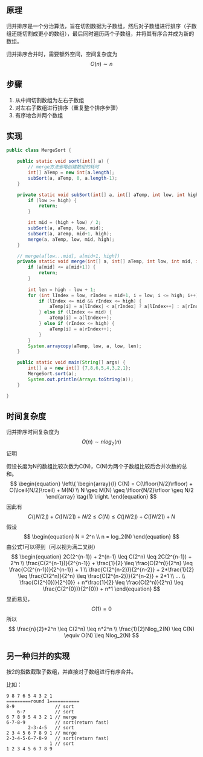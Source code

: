 ## 原理

归并排序是一个分治算法，旨在切割数据为子数组，然后对子数组进行排序（子数组还能切割成更小的数组），最后同时遍历两个子数组，并将其有序合并成为新的数组。

归并排序合并时，需要额外空间，空间复杂度为
$$
O(n) \sim n
$$

## 步骤

1. 从中间切割数组为左右子数组
2. 对左右子数组进行排序（重复整个排序步骤）
3. 有序地合并两个数组

## 实现

```java
public class MergeSort {

    public static void sort(int[] a) {
        // merge方法省略创建数组的耗时
        int[] aTemp = new int[a.length];
        subSort(a, aTemp, 0, a.length-1);
    }

    private static void subSort(int[] a, int[] aTemp, int low, int high) {
        if (low >= high) {
            return;
        }

        int mid = (high + low) / 2;
        subSort(a, aTemp, low, mid);
        subSort(a, aTemp, mid+1, high);
        merge(a, aTemp, low, mid, high);
    }

    // merge(a[low...mid], a[mid+1, high])
    private static void merge(int[] a, int[] aTemp, int low, int mid, int high) {
        if (a[mid] <= a[mid+1]) {
            return;
        }
        
        int len = high - low + 1;
        for (int lIndex = low, rIndex = mid+1, i = low; i <= high; i++) {
            if (lIndex <= mid && rIndex <= high) {
                aTemp[i] = a[lIndex] < a[rIndex] ? a[lIndex++] : a[rIndex++];
            } else if (lIndex <= mid) {
                aTemp[i] = a[lIndex++];
            } else if (rIndex <= high) {
                aTemp[i] = a[rIndex++];
            }
        }
        System.arraycopy(aTemp, low, a, low, len);
    }

    public static void main(String[] args) {
        int[] a = new int[] {7,8,6,5,4,3,2,1};
        MergeSort.sort(a);
        System.out.println(Arrays.toString(a));
    }

}
```

## 时间复杂度

归并排序时间复杂度为
$$
O(n) \sim nlog_2(n)
$$
证明

​	假设长度为N的数组比较次数为C(N)，C(N)为两个子数组比较后合并次数的总和。
$$
\begin{equation}
\left\{
\begin{array}{l}
	C(N) = C(\lfloor{N/2}\rfloor) + C(\lceil{N/2}\rceil) + M(N) \\
	N \geq M(N) \geq \lfloor{N/2}\rfloor \geq N/2
\end{array}
\tag{1}
\right.
\end{equation}
$$
因此有
$$
\begin{equation}
C(\lfloor{N/2}\rfloor) + C(\lceil{N/2}\rceil) + N/2 \leq C(N) \leq C(\lfloor{N/2}\rfloor) + C(\lceil{N/2}\rceil) + N \tag{2}
\end{equation}
$$
假设
$$
\begin{equation}
N = 2^n \\
n = log_2(N)
\end{equation}
$$
由公式1可以得到（可以视为满二叉树）
$$
\begin{equation}
2C(2^{n-1}) + 2^{n-1} \leq C(2^n) \leq 2C(2^{n-1}) + 2^n \\
\frac{C(2^{n-1})}{2^{n-1}} + \frac{1}{2} \leq \frac{C(2^n)}{2^n} \leq \frac{C(2^{n-1})}{2^{n-1}} + 1 \\
\frac{C(2^{n-2})}{2^{n-2}} + 2*\frac{1}{2} \leq \frac{C(2^n)}{2^n} \leq \frac{C(2^{n-2})}{2^{n-2}} + 2*1 \\
... \\
\frac{C(2^{0})}{2^{0}} + n*\frac{1}{2} \leq \frac{C(2^n)}{2^n} \leq \frac{C(2^{0})}{2^{0}} + n*1
\end{equation}
$$
显而易见，
$$
C(1) = 0
$$
所以
$$
\frac{n}{2}*2^n \leq C(2^n) \leq n*2^n \\
\frac{1}{2}Nlog_2(N) \leq C(N) \equiv O(N) \leq Nlog_2(N)
$$

## 另一种归并的实现

按2的指数截取子数组，并直接对子数组进行有序合并。

比如：

```
9 8 7 6 5 4 3 2 1
=========round 1===========
8-9               // sort
    6-7           // sort
6 7 8 9 5 4 3 2 1 // merge
6-7-8-9           // sort(return fast)
        2-3-4-5   // sort
2 3 4 5 6 7 8 9 1 // merge
2-3-4-5-6-7-8-9   // sort(return fast)
                1 // sort
1 2 3 4 5 6 7 8 9
```

